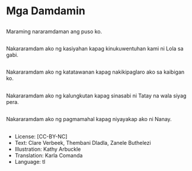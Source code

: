 # Mga Damdamin

##
Maraming nararamdaman ang puso ko. 

##
Nakararamdam ako ng kasiyahan kapag kinukuwentuhan kami ni Lola sa gabi.

##
Nakararamdam ako ng katatawanan kapag nakikipaglaro ako sa kaibigan ko.

##
Nakararamdam ako ng kalungkutan kapag sinasabi ni Tatay na wala siyag pera.

##
Nakararamdam ako ng pagmamahal kapag niyayakap ako ni Nanay.

##
* License: [CC-BY-NC]
* Text: Clare Verbeek, Thembani Dladla, Zanele Buthelezi
* Illustration: Kathy Arbuckle
* Translation: Karla Comanda
* Language: tl
